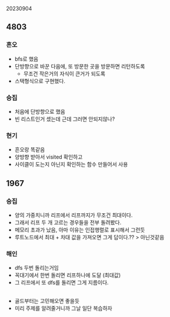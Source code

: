 20230904
## 4803
### 흔오
- bfs로 했음
- 단방향으로 바꾼 다음에, 또 방문한 곳을 방문하면 리턴하도록
  - 무조건 작은거의 자식이 큰거가 되도록
- 스택형식으로 구현했다.
### 승집
- 처음에 단방향으로 했음
- 빈 리스트인거 셌는데 근데 그러면 안되지않나? 
### 현기
- 흔오랑 똑같음
- 양방향 받아서 visited 확인하고
- 사이클이 도는지 아닌지 확인하는 함수 만들어서 사용

## 1967
### 승집 
- 양의 가중치니까 리프에서 리프까지가 무조건 최대이다.
- 그래서 리프 두 개 고르는 경우들을 전부 돌려봤다.
- 메모리 초과가 났음, 아마 이유는 인접행렬로 표시해서 그런듯
- 루트노드에서 최대 + 차대 값을 가져오면 그게 답이다.?? > 아닌것같음

### 해인
- dfs 두번 돌리는거임
- 꼭대기에서 한번 돌리면 리프하나에 도달 (최대값)
- 그 리프에서 또 dfs를 돌리면 그게 지름이다.

##
- 골드부터는 고민해오면 좋을듯
- 미리 주제를 알려줄거니까 그날 일단 복습하자